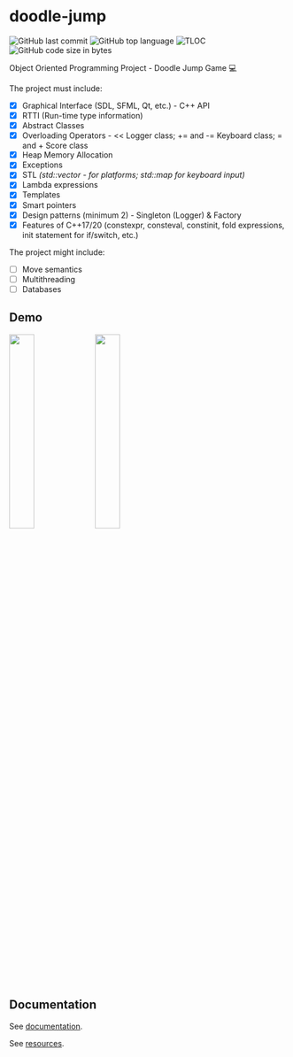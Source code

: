 # doodle-jump
![GitHub last commit](https://img.shields.io/github/last-commit/ralucatudor/doodle-jump.svg)
![GitHub top language](https://img.shields.io/github/languages/top/ralucatudor/doodle-jump.svg)
![TLOC](https://tokei.rs/b1/github/ralucatudor/doodle-jump)
![GitHub code size in bytes](https://img.shields.io/github/languages/code-size/ralucatudor/doodle-jump.svg)

Object Oriented Programming Project - Doodle Jump Game :computer:

The project must include:
- [x] Graphical Interface (SDL, SFML, Qt, etc.) - C++ API 
- [x] RTTI (Run-time type information)
- [x] Abstract Classes
- [x] Overloading Operators - << Logger class; += and -= Keyboard class; = and + Score class
- [x] Heap Memory Allocation
- [x] Exceptions
- [x] STL _(std::vector - for platforms; std::map for keyboard input)_
- [x] Lambda expressions
- [x] Templates
- [x] Smart pointers
- [x] Design patterns (minimum 2) - Singleton (Logger) & Factory
- [x] Features of C++17/20 (constexpr, consteval, constinit, fold expressions, init statement for if/switch, etc.)

The project might include:
- [ ] Move semantics
- [ ] Multithreading
- [ ] Databases

## Demo

<p>
<img src="res/screencast/demo.gif" width=30%>
<img src="res/screencast/final_demo.gif" width=30%>
</p>

<!-- ![](res/screencast/demo.gif) -->



<!-- ![](res/screencast/final_demo.gif) -->

## Documentation

See [documentation](documentation.md).

See [resources](resources.md).
